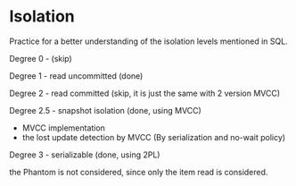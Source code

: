 # Isolation

Practice for a better understanding of the isolation levels mentioned in SQL.

Degree 0 - (skip)

Degree 1 - read uncommitted (done)

Degree 2 - read committed (skip, it is just the same with 2 version MVCC)

Degree 2.5 - snapshot isolation (done, using MVCC)
- MVCC implementation
- the lost update detection by MVCC (By serialization and no-wait policy)

Degree 3 - serializable (done, using 2PL)

the Phantom is not considered, since only the item read is considered.
